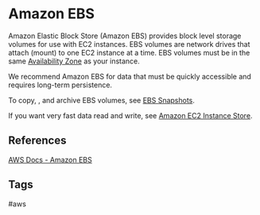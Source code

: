 # Amazon EBS

Amazon Elastic Block Store (Amazon EBS) provides block level storage volumes for use with EC2 instances. EBS volumes are network drives that attach (mount) to one EC2 instance at a time. EBS volumes must be in the same [Availability Zone](https://github.com/EliotKhachi//publicZk/tree/main/202309120416) as your instance.  

We recommend Amazon EBS for data that must be quickly accessible and requires long-term persistence.  

To copy, , and archive EBS volumes, see [EBS Snapshots](https://github.com/EliotKhachi//publicZk/tree/main/202309150357).  

If you want very fast data read and write, see [Amazon EC2 Instance Store](https://github.com/EliotKhachi//publicZk/tree/main/202309120447).  

## References
[AWS Docs - Amazon EBS](https://docs.aws.amazon.com/AWSEC2/latest/UserGuide/AmazonEBS.html)  

## Tags
#aws
